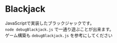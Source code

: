 # Blackjack
JavaScriptで実装したブラックジャックです。  
`node debugBlackjack.js` で一通り遊ぶことが出来ます。  
ゲーム構築も `debugBlackjack.js` を参考にしてください  
